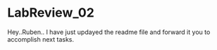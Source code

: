 # LabReview_02

Hey..Ruben.. I have just updayed the readme file and forward it you to accomplish next tasks.
